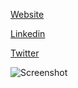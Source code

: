 [Website](https://liga-bwin2122.vercel.app/)

[Linkedin](https://www.linkedin.com/in/tom%C3%A1s-sequeira-882279221/)

[Twitter](https://twitter.com/PositionIsKeyPT)

![Screenshot](https://github.com/tomaslb26/LigaBwin2122/blob/main/LigaBwin2122.png)
